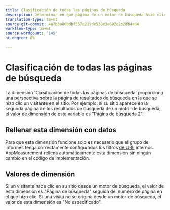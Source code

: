```yaml
---
title: Clasificación de todas las páginas de búsqueda
description: Determinar en qué página de un motor de búsqueda hizo clic un visitante en el sitio.
translation-type: tm+mt
source-git-commit: 4a7b3a00bdbf557c219de530e3e692c2b2db4a84
workflow-type: tm+mt
source-wordcount: '145'
ht-degree: 0%

---
```



# Clasificación de todas las páginas de búsqueda

La dimensión &#39;Clasificación de todas las páginas de búsqueda&#39; proporciona una perspectiva sobre la página de resultados de búsqueda en la que se hizo clic un visitante en el sitio. Por ejemplo: si su sitio aparece en la segunda página de los resultados de búsqueda de un motor de búsqueda, el valor de dimensión de esta variable es &quot;Página de búsqueda 2&quot;.

## Rellenar esta dimensión con datos

Para que esta dimensión funcione solo es necesario que el grupo de informes tenga correctamente configurados los filtros [de URL](/help/admin/admin/internal-url-filter-admin.md) internos. AppMeasurement rellena automáticamente esta dimensión sin ningún cambio en el código de implementación.

## Valores de dimensión

Si un visitante hace clic en su sitio desde un motor de búsqueda, el valor de esta dimensión es &quot;Página de búsqueda&quot; seguida del número de página en el que hizo clic. Si una visita no se origina desde un motor de búsqueda, el valor de esta dimensión es &quot;No especificado&quot;.
